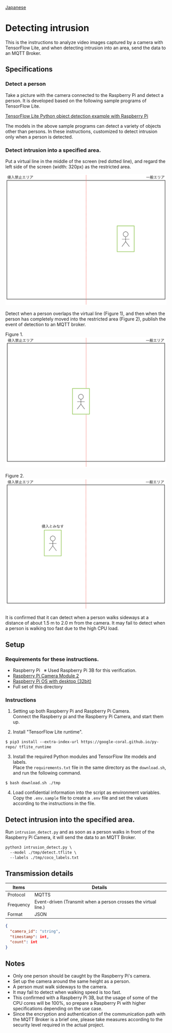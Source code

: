 [Japanese](./README.md)

# Detecting intrusion  

This is the instructions to analyze video images captured by a camera with TensorFlow Lite, and when detecting intrusion into an area, send the data to an MQTT Broker.  

## Specifications

### Detect a person

Take a picture with the camera connected to the Raspberry Pi and detect a person. It is developed based on the following sample programs of TensorFlow Lite.

[TensorFlow Lite Python object detection example with Raspberry Pi](https://github.com/tensorflow/examples/tree/master/lite/examples/object_detection/raspberry_pi)

The models in the above sample programs can detect a variety of objects other than persons. In these instructions, customized to detect intrusion only when a person is detected.

### Detect intrusion into a specified area.  

Put a virtual line in the middle of the screen (red dotted line), and regard the left side of the screen (width: 320px) as the restricted area.  

![](./img/flame0.png)

Detect when a person overlaps the virtual line (Figure 1), and then when the person has completely moved into the restricted area (Figure 2), publish the event of detection to an MQTT broker.

Figure 1.  
![](./img/flame1.png)

Figure 2.  
![](./img/flame2.png)

It is confirmed that it can detect when a person walks sideways at a distance of about 1.5 m to 2.0 m from the camera. It may fail to detect when a person is walking too fast due to the high CPU load.

## Setup

### Requirements for these instructions.

- Raspberry Pi  &nbsp; ※ Used Raspberry Pi 3B for this verification.  
- [Raspberry Pi Camera Module 2](https://www.raspberrypi.com/products/camera-module-v2/)
- [Raspberry Pi OS with desktop (32bit)](https://www.raspberrypi.org/software/operating-systems/#raspberry-pi-os-32-bit)
- Full set of this directory

### Instructions

1. Setting up both Raspberry Pi and Raspberry Pi Camera.   
   Connect the Raspberry pi and the Raspberry Pi Camera, and start them up.  

2. Install "TensorFlow Lite runtime".  
```
$ pip3 install --extra-index-url https://google-coral.github.io/py-repo/ tflite_runtime
```

3. Install the required Python modules and TensorFlow lite models and labels.    
   Place the `requirements.txt` file in the same directory as the `download.sh`, and run the following command.  

```
$ bash download.sh ./tmp
```

4. Load confidential information into the script as environment variables.    
   Copy the `.env.sample` file to create a `.env` file and set the values according to the instructions in the file.  

## Detect intrusion into the specified area.  

Run `intrusion_detect.py` and as soon as a person walks in front of the Raspberry Pi Camera, it will send the data to an MQTT Broker.  

```
python3 intrusion_detect.py \
  --model ./tmp/detect.tflite \
  --labels ./tmp/coco_labels.txt
```

## Transmission details

| Items         | Details                                                 |
| ------------ | ---------------------------------------------------- |
| Protocol   | MQTTS                                                |
| Frequency    | Event-driven (Transmit when a person crosses the virtual line.)|
| Format | JSON                                                 |

```JSON
{
  "camera_id": "string",
  "timestamp": int,
  "count": int
}
```

## Notes  

- Only one person should be caught by the Raspberry Pi's camera.  
- Set up the camera around the same height as a person.  
- A person must walk sideways to the camera.  
- It may fail to detect when walking speed is too fast.  
- This confirmed with a Raspberry Pi 3B, but the usage of some of the CPU cores will be 100%, so prepare a Raspberry Pi with higher specifications depending on the use case.  
- Since the encryption and authentication of the communication path with the MQTT Broker is a brief one, please take measures according to the security level required in the actual project.  
